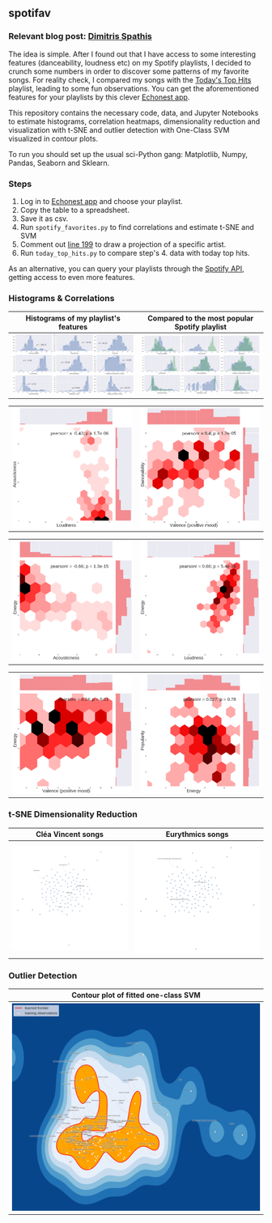 ## spotifav

### Relevant blog post: [Dimitris Spathis](https://medium.com/p/fe50c94b8af3)

The idea is simple. After I found out that I have access to some interesting features (danceability, loudness etc) on my Spotify playlists, I decided to crunch some numbers in order to discover some patterns of my favorite songs. For reality check, I compared my songs with the [Today's Top Hits](https://open.spotify.com/user/spotify/playlist/5FJXhjdILmRA2z5bvz4nzf) playlist, leading to some fun observations. You can get the aforementioned features for your playlists by this clever [Echonest app](http://static.echonest.com/SortYourMusic/).

This repository contains the necessary code, data, and Jupyter Notebooks to estimate histograms, correlation heatmaps, dimensionality reduction and visualization with t-SNE and outlier detection with One-Class SVM visualized in contour plots. 

To run you should set up the usual sci-Python gang: Matplotlib, Numpy, Pandas, Seaborn and Sklearn. 

### Steps
1. Log in to [Echonest app](http://static.echonest.com/SortYourMusic/) and choose your playlist.
2. Copy the table to a spreadsheet.
3. Save it as csv.
4. Run ``spotify_favorites.py`` to find correlations and estimate t-SNE and SVM
5. Comment out [line 199](https://github.com/nn1k1kvn/spotifav/blob/master/spotify_favorites.py#L199) to draw a projection of a specific artist.
6. Run ``today_top_hits.py`` to compare step's 4. data with today top hits.

As an alternative, you can query your playlists through the [Spotify API](https://developer.spotify.com/web-api/get-audio-features/), getting access to even more features. 

### Histograms & Correlations

| Histograms of my playlist's features | Compared to the most popular Spotify playlist |
| ------------- | ------------- |
| ![PICTURE](https://github.com/nn1k1kvn/spotifav/blob/master/Figures/histograms.png)  | ![PICTURE](https://github.com/nn1k1kvn/spotifav/blob/master/Figures/histograms_comparison.png)  |

|   |   | 
| ------------- | ------------- |
| ![PICTURE](https://github.com/nn1k1kvn/spotifav/blob/master/Figures/acousticness_loudness_corr.png)  | ![PICTURE](https://github.com/nn1k1kvn/spotifav/blob/master/Figures/danceability_valence_corr.png)  |

|   |   | 
| ------------- | ------------- |
| ![PICTURE](https://github.com/nn1k1kvn/spotifav/blob/master/Figures/energy_acousticness_corr.png)  | ![PICTURE](https://github.com/nn1k1kvn/spotifav/blob/master/Figures/energy_loudness_correlation.png)  |

|   |   | 
| ------------- | ------------- | 
| ![PICTURE](https://github.com/nn1k1kvn/spotifav/blob/master/Figures/energy_valence_corr.png)  | ![PICTURE](https://github.com/nn1k1kvn/spotifav/blob/master/Figures/popularity_energy_corr.png)  |

### t-SNE Dimensionality Reduction

| Cléa Vincent songs | Eurythmics songs |
| ------------- | ------------- |
| ![PICTURE](https://github.com/nn1k1kvn/spotifav/blob/master/Figures/tsne_clea_vincent.png)  | ![PICTURE](https://github.com/nn1k1kvn/spotifav/blob/master/Figures/tsne_eurythmics.png)  |

### Outlier Detection 

| Contour plot of fitted one-class SVM  |
| -------------  |
| ![PICTURE](https://github.com/nn1k1kvn/spotifav/blob/master/Figures/one_class_plot.png)  |
